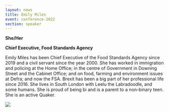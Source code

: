```yaml
---
layout: news
title: Emily Miles
event: conference-2022
section: speaker
---
```

**She/Her**

**Chief Executive, Food Standards Agency**

Emily Miles has been Chief Executive of the Food Standards Agency since 2019 and a civil servant since the year 2000. She has worked in immigration and policing at the Home Office; in the centre of Government in Downing Street and the Cabinet Office; and on food, farming and environment issues at Defra; and now the FSA. Brexit has been a big part of her professional life since 2016. She lives in South London with Leelu the Labradoodle, and some humans. She is proud of being bi and is a parent to a non-binary teen. She is an active Quaker.

![](/assets/images/uploads/emily_miles.jpg)